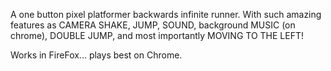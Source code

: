 A one button pixel platformer backwards infinite runner. With such amazing features as CAMERA SHAKE, JUMP, SOUND, background MUSIC (on chrome), DOUBLE JUMP, and most importantly MOVING TO THE LEFT!

Works in FireFox... plays best on Chrome.